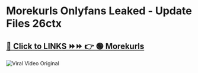 
 # Morekurls Onlyfans Leaked - Update Files 26ctx

## <h2><a href="https://clipsfans.com/Morekurls&ref=git">🔗 Click to LINKS ⏩⏩ 👉 🟢 Morekurls </a></h2>

<a href="https://clipsfans.com/Morekurls&ref=git" rel="nofollow" data-target="animated-image.originalLink"><img src="https://i.ibb.co.com/xMMVF88/686577567.gif" alt="Viral Video Original" style="max-width: 100%; display: inline-block;" data-target="animated-image.originalImage"></a>

